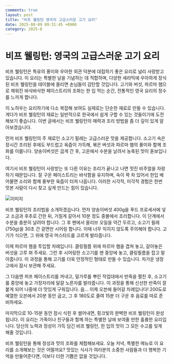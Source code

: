 ```yaml
---
comments: true
layout: post
title: "비프 웰링턴 영국의 고급스러운 고기 요리"
date: 2025-08-09 09:31:45 +0900
category: 2025-8
---
```


# 비프 웰링턴: 영국의 고급스러운 고기 요리

비프 웰링턴은 특유의 풍미와 우아한 외관 덕분에 대접하기 좋은 요리로 널리 사랑받고 있습니다. 이 요리는 특별한 날을 기념하는 데 적합하며, 다양한 세라믹에 우아하게 장식된 비프 웰링턴을 테이블에 올리면 손님들이 감탄할 것입니다. 고기와 버섯, 파르마 햄으로 채워진 바삭바삭한 페이스트리의 조화는 한 입 먹는 순간, 전통적인 영국 요리의 정수를 느끼게 합니다.

이 노하우는 요리하기에 다소 복잡해 보여도 실제로는 단순한 재료로 만들 수 있습니다. 게다가 비프 웰링턴의 재료는 일반적으로 한국에서 쉽게 구할 수 있는 것들이기에 도전해보기 좋습니다. 이번 글에서는 비프 웰링턴의 매력과 조리 방법을 좀 더 깊이 있게 알아보겠습니다.

먼저 비프 웰링턴의 주 재료인 소고기 필레는 고급스러운 맛을 제공합니다. 소고기 속은 장시간 조리된 후에도 부드럽고 육즙이 가득해, 볶은 버섯과 파르마 햄의 풍미와 함께 조화를 이룹니다. 양송이버섯은 곱게 간 후, 고온에서 수분을 날려서 농축된 맛이 돋보입니다.

여기서 비프 웰링턴이 사랑받는 또 다른 이유는 조리가 끝나고 나면 멋진 비주얼을 자랑하기 때문입니다. 잘 구운 페이스트리는 바삭함을 유지하며, 속이 꽉 차 있어서 한입 베어물면 소리와 함께 풍부한 육즙이 터져 나옵니다. 이러한 시각적, 미각적 경험은 한번 맛본 사람이 다시 찾고 싶게 만드는 힘이 있습니다.

![이미지](https://www.themealdb.com/images/media/meals/vvpprx1487325699.jpg)

비프 웰링턴의 조리법을 소개하겠습니다. 먼저 양송이버섯 400g을 푸드 프로세서에 넣고 소금과 후추로 간한 뒤, 거칠게 갈아서 10분 정도 중불에서 조리합니다. 이 단계에서 수분을 충분히 날려야 합니다. 그 후 팬에서 올리브 오일을 약간 두르고, 소고기 필레(750g)을 30초 간 겉면만 시어링 합니다. 이때 너무 익히지 않도록 주의해야 합니다. 고기가 식으면, 그 위에 영국 머스타드를 고르게 발라줍니다.

이제 파르마 햄을 투입할 차례입니다. 클링필름 위에 파르마 햄을 겹쳐 놓고, 갈아놓은 버섯을 고루 펴 주세요. 그런 후 시어링한 소고기를 맨 중앙에 놓고, 클링필름을 잡고 말아줍니다. 이 과정을 통해 고기를 더욱 안정적인 형태로 만들 수 있습니다. 차가운 냉장고에서 잠시 보관해 주세요.

그 다음엔 퍼프 페이스트리를 꺼내고, 밀가루를 뿌린 작업대에서 반죽을 펼친 후, 소고기를 중앙에 놓고 가장자리에 달걀 노른자를 발라줍니다. 이 과정을 통해 신선한 반죽이 잘 붙게 되어 나중에 더 맛있게 구워집니다. 음... 이제 오븐에 들어갈 차례입니다! 200도로 예열한 오븐에서 20분 동안 굽고, 그 후 180도로 줄여 15분 더 구운 후 음료를 따로 준비하세요.

마지막으로 10-15분 동안 잠시 식힌 후 썰어내면, 핑크빛의 완벽한 비프 웰링턴이 완성됩니다. 이 요리는 가족이나 친구들과 함께 하는 특별한 날에 보여줄 만한 훌륭한 요리입니다. 당신의 노력과 정성이 가득 담긴 비프 웰링턴, 한 입의 맛이 그 모든 수고를 잊게 해줄 것입니다. 

비프 웰링턴을 통해 정성과 맛의 조화를 체험해보세요. 오늘 저녁, 특별한 메뉴로 이 요리를 소개해보는 것은 어떨까요? 맛있는 식사가 여러분의 소중한 사람들과 더 행복한 기억을 만들어준다면, 이보다 더한 기쁨은 없을 것입니다.